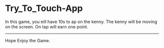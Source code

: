 # Try_To_Touch-App

In this game, you eill have 10s to ap on the kenny. The kenny will be moving on the screen. On tap will earn one point.

-------------------------------------------------------------------------------------------------------------------------------
Hope Enjoy the Game.
